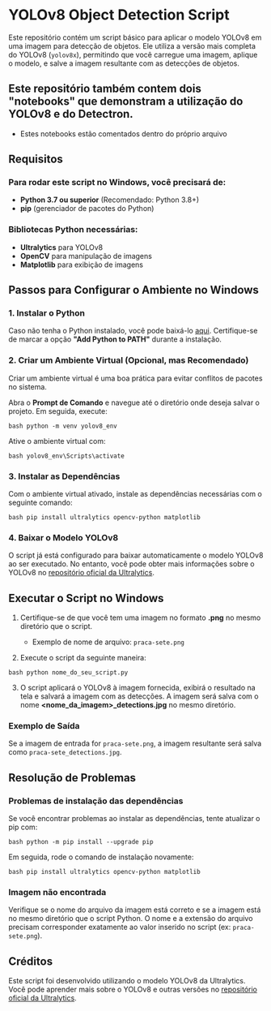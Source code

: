 # YOLOv8 Object Detection Script

Este repositório contém um script básico para aplicar o modelo YOLOv8 em uma imagem para detecção de objetos. Ele utiliza a versão mais completa do YOLOv8 (`yolov8x`), permitindo que você carregue uma imagem, aplique o modelo, e salve a imagem resultante com as detecções de objetos.

## Este repositório também contem dois "notebooks" que demonstram a utilização do YOLOv8 e do Detectron.

- Estes notebooks estão comentados dentro do próprio arquivo

## Requisitos

### Para rodar este script no Windows, você precisará de:

- **Python 3.7 ou superior** (Recomendado: Python 3.8+)
- **pip** (gerenciador de pacotes do Python)

### Bibliotecas Python necessárias:

- **Ultralytics** para YOLOv8
- **OpenCV** para manipulação de imagens
- **Matplotlib** para exibição de imagens

## Passos para Configurar o Ambiente no Windows

### 1. Instalar o Python

Caso não tenha o Python instalado, você pode baixá-lo [aqui](https://www.python.org/downloads/windows/). Certifique-se de marcar a opção **"Add Python to PATH"** durante a instalação.

### 2. Criar um Ambiente Virtual (Opcional, mas Recomendado)

Criar um ambiente virtual é uma boa prática para evitar conflitos de pacotes no sistema.

Abra o **Prompt de Comando** e navegue até o diretório onde deseja salvar o projeto. Em seguida, execute:

`bash
python -m venv yolov8_env
`

Ative o ambiente virtual com:

`bash
yolov8_env\Scripts\activate
`

### 3. Instalar as Dependências

Com o ambiente virtual ativado, instale as dependências necessárias com o seguinte comando:

`bash
pip install ultralytics opencv-python matplotlib
`

### 4. Baixar o Modelo YOLOv8

O script já está configurado para baixar automaticamente o modelo YOLOv8 ao ser executado. No entanto, você pode obter mais informações sobre o YOLOv8 no [repositório oficial da Ultralytics](https://github.com/ultralytics/ultralytics).

## Executar o Script no Windows

1. Certifique-se de que você tem uma imagem no formato **.png** no mesmo diretório que o script.

   - Exemplo de nome de arquivo: `praca-sete.png`

2. Execute o script da seguinte maneira:

`bash
python nome_do_seu_script.py
`

3. O script aplicará o YOLOv8 à imagem fornecida, exibirá o resultado na tela e salvará a imagem com as detecções. A imagem será salva com o nome **\<nome_da_imagem\>\_detections.jpg** no mesmo diretório.

### Exemplo de Saída

Se a imagem de entrada for `praca-sete.png`, a imagem resultante será salva como `praca-sete_detections.jpg`.

## Resolução de Problemas

### Problemas de instalação das dependências

Se você encontrar problemas ao instalar as dependências, tente atualizar o pip com:

`bash
python -m pip install --upgrade pip
`

Em seguida, rode o comando de instalação novamente:

`bash
pip install ultralytics opencv-python matplotlib
`

### Imagem não encontrada

Verifique se o nome do arquivo da imagem está correto e se a imagem está no mesmo diretório que o script Python. O nome e a extensão do arquivo precisam corresponder exatamente ao valor inserido no script (ex: `praca-sete.png`).

## Créditos

Este script foi desenvolvido utilizando o modelo YOLOv8 da Ultralytics. Você pode aprender mais sobre o YOLOv8 e outras versões no [repositório oficial da Ultralytics](https://github.com/ultralytics/ultralytics).
